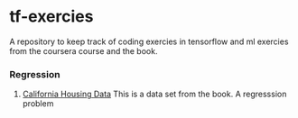 # tf-exercies
A repository to keep track of coding exercies in tensorflow and ml exercies from the coursera course and the book.

### Regression

1. [California Housing Data](https://github.com/mm-crj/tf-exercies/tree/master/Regression/California%20housing) This is a data set from the book. A regresssion problem

